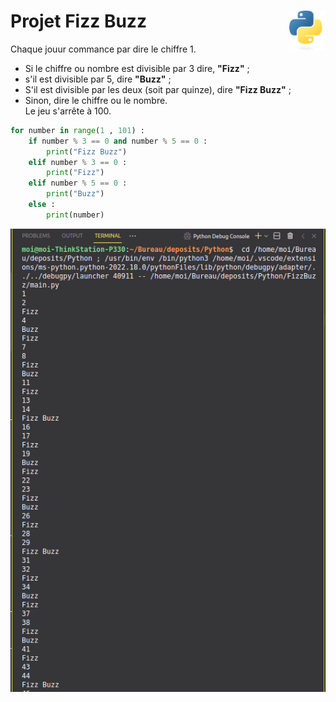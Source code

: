 # Projet Fizz Buzz <img align="right" src="../src/images/Python-logo-notext.svg" alt="Python" title="Phthon" widht="auto" height="64px">


Chaque jouur commance par dire le chiffre 1.  
* Si le chiffre ou nombre est divisible par 3 dire, **"Fizz"** ;
* s'il est divisible par 5, dire **"Buzz"** ;  
* S'il est divisible par les deux (soit par quinze), dire **"Fizz Buzz"** ;
* Sinon, dire le chiffre ou le nombre.  
Le jeu s'arrête à 100.  


```Python
for number in range(1 , 101) :
    if number % 3 == 0 and number % 5 == 0 :
        print("Fizz Buzz")
    elif number % 3 == 0 :
        print("Fizz")
    elif number % 5 == 0 :
        print("Buzz")
    else :
        print(number)

```
![Capture](assets/src/img/scrennshot.png "Screenshot")